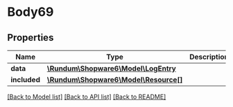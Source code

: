 # Body69

## Properties
Name | Type | Description | Notes
------------ | ------------- | ------------- | -------------
**data** | [**\Rundum\Shopware6\Model\LogEntry**](LogEntry.md) |  | [optional] 
**included** | [**\Rundum\Shopware6\Model\Resource[]**](Resource.md) |  | [optional] 

[[Back to Model list]](../../README.md#documentation-for-models) [[Back to API list]](../../README.md#documentation-for-api-endpoints) [[Back to README]](../../README.md)


